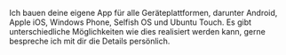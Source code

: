 Ich bauen deine eigene App für alle Geräteplattformen, darunter Android, Apple iOS, Windows Phone, Selfish OS und Ubuntu Touch. Es gibt unterschiedliche Möglichkeiten wie dies realisiert werden kann, gerne bespreche ich mit dir die Details persönlich.